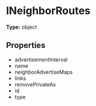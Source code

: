 # INeighborRoutes


**Type:** object

## Properties
* advertisementInterval
* name
* neighborAdvertiseMaps
* links
* removePrivateAs
* id
* type
